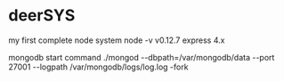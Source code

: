 # deerSYS
my first complete node system
node -v  v0.12.7
express 4.x

mongodb start command
./mongod --dbpath=/var/mongodb/data --port 27001 --logpath /var/mongodb/logs/log.log -fork
